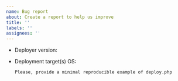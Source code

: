 ```yaml
---
name: Bug report
about: Create a report to help us improve
title: ''
labels: ''
assignees: ''
---
```

- Deployer version: 
- Deployment target(s) OS:

      Please, provide a minimal reproducible example of deploy.php
